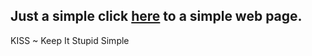 ## Just a simple click <a href="http://xrexonx.github.io/" target="_blank">here</a> to a simple web page.

KISS ~ Keep It Stupid Simple



